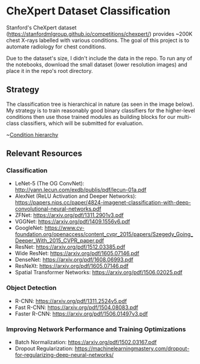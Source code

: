 # CheXpert Dataset Classification

Stanford's CheXpert dataset (https://stanfordmlgroup.github.io/competitions/chexpert/) provides ~200K chest X-rays labelled with various conditions.  The goal of this project is to automate radiology for chest conditions.

Due to the dataset's size, I didn't include the data in the repo.  To run any of the notebooks, download the small dataset (lower resolution images) and place it in the repo's root directory.

## Strategy

The classification tree is hierarchical in nature (as seen in the image below).  My strategy is to train reasonably good binary classifiers for the higher-level conditions then use those trained modules as building blocks for our multi-class classifiers, which will be submitted for evaluation.

~[Condition hierarchy](https://stanfordmlgroup.github.io/competitions/chexpert/img/figure1.png)

## Relevant Resources

### Classification
- LeNet-5 (The OG ConvNet): http://yann.lecun.com/exdb/publis/pdf/lecun-01a.pdf
- AlexNet (ReLU Activation and Deeper Networks): https://papers.nips.cc/paper/4824-imagenet-classification-with-deep-convolutional-neural-networks.pdf
- ZFNet: https://arxiv.org/pdf/1311.2901v3.pdf
- VGGNet: https://arxiv.org/pdf/1409.1556v6.pdf
- GoogleNet: https://www.cv-foundation.org/openaccess/content_cvpr_2015/papers/Szegedy_Going_Deeper_With_2015_CVPR_paper.pdf
- ResNet: https://arxiv.org/pdf/1512.03385.pdf
- Wide ResNet: https://arxiv.org/pdf/1605.07146.pdf
- DenseNet: https://arxiv.org/pdf/1608.06993.pdf
- ResNeXt: https://arxiv.org/pdf/1605.07146.pdf
- Spatial Transformer Networks: https://arxiv.org/pdf/1506.02025.pdf
### Object Detection
- R-CNN: https://arxiv.org/pdf/1311.2524v5.pdf
- Fast R-CNN: https://arxiv.org/pdf/1504.08083.pdf
- Faster R-CNN: https://arxiv.org/pdf/1506.01497v3.pdf
### Improving Network Performance and Training Optimizations
- Batch Normalization: https://arxiv.org/pdf/1502.03167.pdf
- Dropout Regularization: https://machinelearningmastery.com/dropout-for-regularizing-deep-neural-networks/
